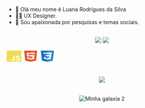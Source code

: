 
- 👋 Olá meu nome é Luana Rodrigues da Silva
- 👩‍💻 UX Designer.
- 🔎 Sou apaixonada por pesquisas e temas sociais.


<br>

<div align="center">
  <a href="https://github.com/Luana-RodriguesdaSilva"></a>
  <img height="180em" src="https://github-readme-stats.vercel.app/api?username=Luana-RodriguesdaSilva&show_icons=true&theme=synthwave&include_all_commits=false&count_private=false"/>
  <img height="180em" src="https://github-readme-stats.vercel.app/api/top-langs/?username=Luana-RodriguesdaSilva&layout=compact&langs_count=7&theme=synthwave"/>
</div>
  
  <div style="display: inline_block"><br>
  <img align="center" alt="Luana-Js" height="30" width="40" src="https://raw.githubusercontent.com/devicons/devicon/master/icons/javascript/javascript-plain.svg">
  <img align="center" alt="Luana-HTML" height="30" width="40" src="https://raw.githubusercontent.com/devicons/devicon/master/icons/html5/html5-original.svg">
  <img align="center" alt="Luana-CSS" height="30" width="40" src="https://raw.githubusercontent.com/devicons/devicon/master/icons/css3/css3-original.svg">
  </div>
  
  #
  <div align="center">
     <a href="https://www.linkedin.com/in/LuanaRodriguesdaSilva" target="_blank"><img src="https://img.shields.io/badge/-LinkedIn-%230077B5?style=for-the-badge&logo=linkedin&logoColor=white" target="_blank"></a> 
 </div>    
     
<div align="center"style="display: inline_block"><br>

 ![Minha galaxia 2](https://github.com/Luana-RodriguesdaSilva/Luana-RodriguesdaSilva/assets/106934139/89c59727-39cb-4ff4-8c5f-5f2a7baca27a)

</div>
  

  

